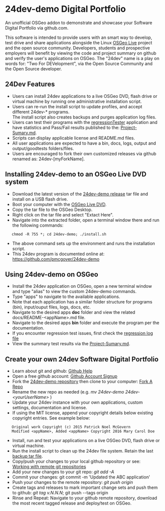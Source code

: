 # 24dev-demo Digital Portfolio
An unofficial OSGeo addon to demonstrate and showcase your Software Digital Portfolio 
via github.com.

This software is intended to provide users with an smart way to develop, test drive and
share applications alongside the Linux [OSGeo Live](https://live.osgeo.org/en/index.html) 
project and the open source community. Developers, students and prospective employers will 
benefit by viewing the code and project summary on github and verify the user's applications 
on OSGeo.  The "24dev" name is a play on words for: "Two For DEVelopment", via the Open Source 
Community and the Open Source developer. 

## 24Dev Features
* Users can install 24dev applications to a live OSGeo DVD, flash drive or virtual machine by 
running one administrative installation script.
* Users can re-run the install script to update profiles, and accept different 24dev-* programs.  
The install script also creates backups and purges application log files. 
* Users can test their programs with the [regressionTester](24dev-demo/apps/regressionTester) application 
and have statistics and Pass/Fail results published to the: [Project-Sumary.md](Project-Summary.md).
* Scripts can display applicable license and README.md files.
* All user applications are expected to have a bin, docs, logs, output and output/goodtests folders/files.
* Users are encouraged to fork their own customized releases via github renamed as: 24dev-[myForkName]. 

## Installing 24dev-demo to an OSGeo Live DVD system
* Download the latest version of the [24dev-demo release](https://github.com/pmcgover/24dev-demo/releases) 
tar file and install on a USB flash drive.
* Boot your computer with the [OSGeo Live DVD](https://live.osgeo.org/en/download.html). 
* Copy the tar file to the OSGeo Desktop.
* Right click on the tar file and select "Extact Here".
* Navigate into the extracted folder, open a terminal window there and run the following commands:
```
   chmod -R 755 *; cd 24dev-demo; ./install.sh
```
* The above command sets up the environment and runs the installation script. 
* This 24dev program is documented online at:  https://github.com/pmcgover/24dev-demo  

## Using 24dev-demo on OSGeo
* Install the 24dev application on OSGeo, open a new terminal window and type "alias" to 
view the custom 24dev-demo commands.
* Type "apps" to navigate to the available applications. 
* Note that each application has a similar folder structure for programs (bin), input/ouput files, logs, docs, etc. 
* Navigate to the desired apps **doc** folder and view the related docs/README-\<appName\>.md file. 
* Navigate to the desired apps **bin** folder and execute the program per the documentation. 
* If you encounter regression test issues, first check the [regression log file](24dev-demo/apps/regressionTester/logs/regressionTests.log)
* View the summary test results via the [Project-Sumary.md](Project-Summary.md). 

## Create your own 24dev Software Digital Portfolio 
* Learn about git and github: [Github Help](https://help.github.com) 
* Open a free github account: [Github Account Signup](https://help.github.com/articles/signing-up-for-a-new-github-account)
* Fork the [24dev-demo repository](https://github.com/pmcgover/24dev-demo) then clone to your computer: [Fork A Repo](https://help.github.com/articles/fork-a-repo)
* Rename the new repo as needed (e.g.  *mv 24dev-demo 24dev-\<yourUserName\>* )
* Update your 24dev instance with your own applications, custom settings, documentation and license. 
* If using the MIT license, append your copyright details below existing copyright entries. See example below:
```
   Original work Copyright (c) 2015 Patrick Noel McGovern
   Modified <appName>, Added <appName> Copyright 2016 Mary Carol Doe
```
* Install, run and test your applications on a live OSGeo DVD, flash drive or virtual machine. 
* Run the install script to clean up the 24dev file system.  Retain the last [backup tar file](24dev-demo/backup).  
* Copy/push your changes to your local github repository or see:  
[Working with remote git repositories](https://git-scm.com/book/en/v2/Git-Basics-Working-with-Remotes) 
* Add your new changes to your git repo: *git add -A*
* Commit your changes: git commit -m 'Updated the ABC application'
* Push your changes to the remote repository: *git push origin*
* Create tags and releases to mark important change sets and push them to github: *git tag v.N.N.N*; git push --tags origin  
* Rinse and Repeat: Navigate to your github remote repository, download the most recent tagged release and deploy/test on OSGeo. 
